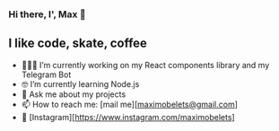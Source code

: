 ### Hi there, I', Max 👋

## I like code, skate, coffee
- 👨🏻‍💻 I’m currently working on my React components library and my Telegram Bot
- 🤓 I’m currently learning Node.js
- 💬 Ask me about my projects
- 📫 How to reach me: [mail me][maximobelets@gmail.com]
- 📸 [Instagram][https://www.instagram.com/maximobelets]

<!--
**maximobelets/maximobelets** is a ✨ _special_ ✨ repository because its `README.md` (this file) appears on your GitHub profile.

Here are some ideas to get you started:

- 🔭 I’m currently working on ...
- 🌱 I’m currently learning ...
- 👯 I’m looking to collaborate on ...
- 🤔 I’m looking for help with ...
- 💬 Ask me about ...
- 📫 How to reach me: ...
- 😄 Pronouns: ...
- ⚡ Fun fact: ...
-->
